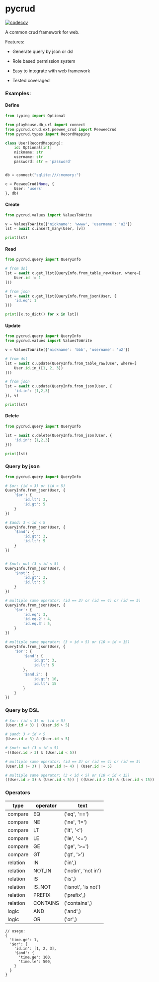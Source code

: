 # pycrud

[![codecov](https://codecov.io/gh/fy0/pycrud/branch/master/graph/badge.svg)](https://codecov.io/gh/fy0/pycrud)

A common crud framework for web.

Features:

* Generate query by json or dsl

* Role based permission system

* Easy to integrate with web framework

* Tested coveraged


### Examples:

#### Define

```python
from typing import Optional

from playhouse.db_url import connect
from pycrud.crud.ext.peewee_crud import PeeweeCrud
from pycrud.types import RecordMapping

class User(RecordMapping):
    id: Optional[int]
    nickname: str
    username: str
    password: str = 'password'


db = connect("sqlite:///:memory:")

c = PeeweeCrud(None, {
    User: 'users'
}, db)

```

#### Create

```python
from pycrud.values import ValuesToWrite

v = ValuesToWrite({'nickname': 'wwww', 'username': 'u2'})
lst = await c.insert_many(User, [v])

print(lst)
```

#### Read

```python
from pycrud.query import QueryInfo

# from dsl
lst = await c.get_list(QueryInfo.from_table_raw(User, where=[
    User.id != 1
]))

# from json
lst = await c.get_list(QueryInfo.from_json(User, {
    'id.eq': 1
}))

print([x.to_dict() for x in lst])
```

#### Update

```python
from pycrud.query import QueryInfo
from pycrud.values import ValuesToWrite

v = ValuesToWrite({'nickname': 'bbb', 'username': 'u2'})

# from dsl
lst = await c.update(QueryInfo.from_table_raw(User, where=[
    User.id.in_([1, 2, 3])
]))

# from json
lst = await c.update(QueryInfo.from_json(User, {
    'id.in': [1,2,3]
}), v)

print(lst)
```

#### Delete

```python
from pycrud.query import QueryInfo

lst = await c.delete(QueryInfo.from_json(User, {
    'id.in': [1,2,3]
}))

print(lst)
```

### Query by json

```python
from pycrud.query import QueryInfo

# $or: (id < 3) or (id > 5)
QueryInfo.from_json(User, {
    '$or': {
        'id.lt': 3,  
        'id.gt': 5 
    }
})

# $and: 3 < id < 5
QueryInfo.from_json(User, {
    '$and': {
        'id.gt': 3,  
        'id.lt': 5 
    }
})


# $not: not (3 < id < 5)
QueryInfo.from_json(User, {
    '$not': {
        'id.gt': 3,  
        'id.lt': 5 
    }
})

# multiple same operator: (id == 3) or (id == 4) or (id == 5)
QueryInfo.from_json(User, {
    '$or': {
        'id.eq': 3,  
        'id.eq.2': 4,
        'id.eq.3': 5, 
    }
})

# multiple same operator: (3 < id < 5) or (10 < id < 15)
QueryInfo.from_json(User, {
    '$or': {
        '$and': {
            'id.gt': 3,
            'id.lt': 5
        },
        '$and.2': {
            'id.gt': 10,
            'id.lt': 15
        }
    }
})

```


### Query by DSL
```python
# $or: (id < 3) or (id > 5)
(User.id < 3) | (User.id > 5)

# $and: 3 < id < 5
(User.id > 3) & (User.id < 5)

# $not: not (3 < id < 5)
~((User.id > 3) & (User.id < 5))

# multiple same operator: (id == 3) or (id == 4) or (id == 5)
(User.id != 3) | (User.id != 4) | (User.id != 5)

# multiple same operator: (3 < id < 5) or (10 < id < 15)
((User.id > 3) & (User.id < 5)) | ((User.id > 10) & (User.id < 15))
```


### Operators

| type | operator | text |
| ---- | -------- | ---- |
| compare | EQ | ('eq', '==') |
| compare | NE | ('ne', '!=') |
| compare | LT | ('lt', '<') |
| compare | LE | ('le', '<=') |
| compare | GE | ('ge', '>=') |
| compare | GT | ('gt', '>') |
| relation | IN | ('in',) |
| relation | NOT_IN | ('notin', 'not in') |
| relation | IS | ('is',) |
| relation | IS_NOT | ('isnot', 'is not') |
| relation | PREFIX | ('prefix',) |
| relation | CONTAINS | ('contains',) |
| logic | AND | ('and',) |
| logic | OR | ('or',) |


```json5
// usage:
{
  'time.ge': 1,
  '$or': {
    'id.in': [1, 2, 3],
    '$and': {
      'time.ge': 100,
      'time.le': 500,
    }
  }
}
```
